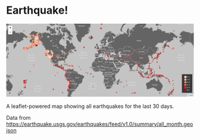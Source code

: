 # Earthquake!

![earthquake map](map.png)

A leaflet-powered map showing all earthquakes for the last 30 days.

Data from https://earthquake.usgs.gov/earthquakes/feed/v1.0/summary/all_month.geojson